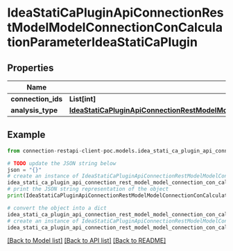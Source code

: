 # IdeaStatiCaPluginApiConnectionRestModelModelConnectionConCalculationParameterIdeaStatiCaPlugin


## Properties

Name | Type | Description | Notes
------------ | ------------- | ------------- | -------------
**connection_ids** | **List[int]** |  | [optional] 
**analysis_type** | [**IdeaStatiCaPluginApiConnectionRestModelModelConnectionConAnalysisTypeEnumIdeaStatiCaPlugin**](IdeaStatiCaPluginApiConnectionRestModelModelConnectionConAnalysisTypeEnumIdeaStatiCaPlugin.md) |  | [optional] 

## Example

```python
from connection-restapi-client-poc.models.idea_stati_ca_plugin_api_connection_rest_model_model_connection_con_calculation_parameter_idea_stati_ca_plugin import IdeaStatiCaPluginApiConnectionRestModelModelConnectionConCalculationParameterIdeaStatiCaPlugin

# TODO update the JSON string below
json = "{}"
# create an instance of IdeaStatiCaPluginApiConnectionRestModelModelConnectionConCalculationParameterIdeaStatiCaPlugin from a JSON string
idea_stati_ca_plugin_api_connection_rest_model_model_connection_con_calculation_parameter_idea_stati_ca_plugin_instance = IdeaStatiCaPluginApiConnectionRestModelModelConnectionConCalculationParameterIdeaStatiCaPlugin.from_json(json)
# print the JSON string representation of the object
print(IdeaStatiCaPluginApiConnectionRestModelModelConnectionConCalculationParameterIdeaStatiCaPlugin.to_json())

# convert the object into a dict
idea_stati_ca_plugin_api_connection_rest_model_model_connection_con_calculation_parameter_idea_stati_ca_plugin_dict = idea_stati_ca_plugin_api_connection_rest_model_model_connection_con_calculation_parameter_idea_stati_ca_plugin_instance.to_dict()
# create an instance of IdeaStatiCaPluginApiConnectionRestModelModelConnectionConCalculationParameterIdeaStatiCaPlugin from a dict
idea_stati_ca_plugin_api_connection_rest_model_model_connection_con_calculation_parameter_idea_stati_ca_plugin_from_dict = IdeaStatiCaPluginApiConnectionRestModelModelConnectionConCalculationParameterIdeaStatiCaPlugin.from_dict(idea_stati_ca_plugin_api_connection_rest_model_model_connection_con_calculation_parameter_idea_stati_ca_plugin_dict)
```
[[Back to Model list]](../README.md#documentation-for-models) [[Back to API list]](../README.md#documentation-for-api-endpoints) [[Back to README]](../README.md)


